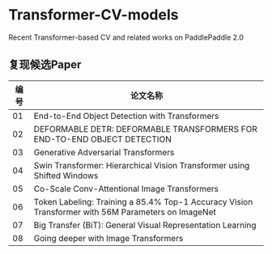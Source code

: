 # Transformer-CV-models
Recent Transformer-based CV and related works on PaddlePaddle 2.0

## 复现候选Paper

| 编号 | 论文名称 |
| ---| --- |
| 01 | End-to-End Object Detection with Transformers |
| 02 | DEFORMABLE DETR: DEFORMABLE TRANSFORMERS FOR END-TO-END OBJECT DETECTION |
| 03 | Generative Adversarial Transformers |
| 04 | Swin Transformer: Hierarchical Vision Transformer using Shifted Windows |
| 05 | Co-Scale Conv-Attentional Image Transformers |
| 06 | Token Labeling: Training a 85.4% Top-1 Accuracy Vision Transformer with 56M Parameters on ImageNet |
| 07 | Big Transfer (BiT): General Visual Representation Learning|
| 08 | Going deeper with Image Transformers |